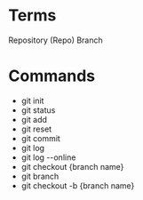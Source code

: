 # Terms

Repository (Repo)
Branch

# Commands

- git init
- git status
- git add
- git reset
- git commit 
- git log
- git log --online
- git checkout {branch name}
- git branch
- git checkout -b {branch name}
